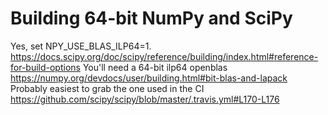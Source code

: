 # Building 64-bit NumPy and SciPy

Yes, set NPY_USE_BLAS_ILP64=1.  https://docs.scipy.org/doc/scipy/reference/building/index.html#reference-for-build-options You'll need a 64-bit ilp64 openblas https://numpy.org/devdocs/user/building.html#bit-blas-and-lapack Probably easiest to grab the one used in the CI https://github.com/scipy/scipy/blob/master/.travis.yml#L170-L176
